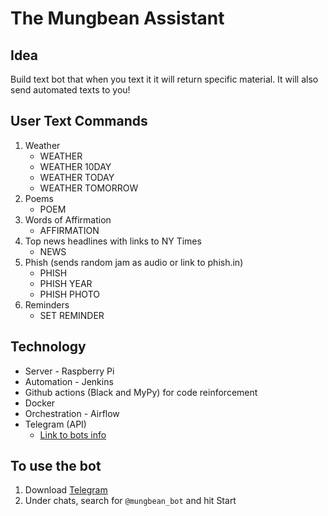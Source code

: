 # The Mungbean Assistant

## Idea
Build text bot that when you text it it will return specific material. It will also send automated texts to you!

## User Text Commands
1. Weather
   * WEATHER 
   * WEATHER 10DAY
   * WEATHER TODAY
   * WEATHER TOMORROW
2. Poems
   * POEM
3. Words of Affirmation
   * AFFIRMATION
4. Top news headlines with links to NY Times
   * NEWS
5. Phish (sends random jam as audio or link to phish.in)
   * PHISH
   * PHISH YEAR
   * PHISH PHOTO
6. Reminders
   * SET REMINDER

## Technology
* Server - Raspberry Pi
* Automation - Jenkins
* Github actions (Black and MyPy) for code reinforcement
* Docker
* Orchestration - Airflow
* Telegram (API)
  * [Link to bots info](https://core.telegram.org/bots)


## To use the bot
1. Download [Telegram](https://telegram.org/)
2. Under chats, search for `@mungbean_bot` and hit Start